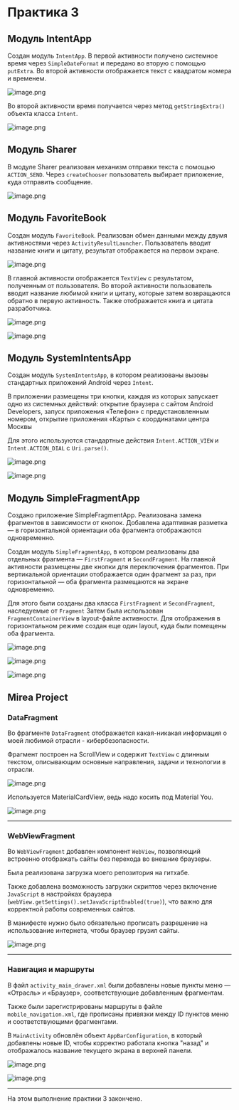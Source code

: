 # Практика 3

## Модуль IntentApp

Создан модуль `IntentApp`. В первой активности получено системное время через `SimpleDateFormat`  и передано во вторую с помощью `putExtra`. Во второй активности отображается текст с квадратом номера и временем.

![image.png](readme_images/image.png)

Во второй активности время получается через метод `getStringExtra()` объекта класса `Intent`.

![image.png](readme_images/image%201.png)

## Модуль Sharer

В модуле Sharer реализован механизм отправки текста с помощью `ACTION_SEND`. Через `createChooser` пользователь выбирает приложение, куда отправить сообщение.

![image.png](readme_images/image%202.png)

## Модуль FavoriteBook

Создан модуль `FavoriteBook`. Реализован обмен данными между двумя активностями через `ActivityResultLauncher`. Пользователь вводит название книги и цитату, результат отображается на первом экране.

![image.png](readme_images/image%203.png)

 В главной активности отображается `TextView` с результатом, полученным от пользователя. Во второй активности пользователь вводит название любимой книги и цитату, которые затем возвращаются обратно в первую активность. Также отображается книга и цитата разработчика.

![image.png](readme_images/image%204.png)

![image.png](readme_images/image%205.png)

## Модуль SystemIntentsApp

Создан модуль `SystemIntentsApp`, в котором реализованы вызовы стандартных приложений Android через `Intent`.

В приложении размещены три кнопки, каждая из которых запускает одно из системных действий: открытие браузера с сайтом Android Developers, запуск приложения «Телефон» с предустановленным номером, открытие приложения «Карты» с координатами центра Москвы

Для этого используются стандартные действия `Intent.ACTION_VIEW` и `Intent.ACTION_DIAL` с `Uri.parse()`.

![image.png](readme_images/image%206.png)

![image.png](readme_images/image%207.png)

## Модуль SimpleFragmentApp

Создано приложение SimpleFragmentApp. Реализована замена фрагментов в зависимости от кнопок. Добавлена адаптивная разметка — в горизонтальной ориентации оба фрагмента отображаются одновременно.

Создан модуль `SimpleFragmentApp`, в котором реализованы два отдельных фрагмента — `FirstFragment` и `SecondFragment`. На главной активности размещены две кнопки для переключения фрагментов. При вертикальной ориентации отображается один фрагмент за раз, при горизонтальной — оба фрагмента размещаются на экране одновременно.

Для этого были созданы два класса `FirstFragment` и `SecondFragment`, наследуемые от `Fragment` Затем была использован `FragmentContainerView` в layout-файле активности. Для отображения в горизонтальном режиме создан еще один layout, куда были помещены оба фрагмента.

![image.png](readme_images/image%208.png)

![image.png](readme_images/image%209.png)

![image.png](readme_images/image%2010.png)

## Mirea Project

### **DataFragment**

Во фрагменте `DataFragment` отображается какая-никакая информация о моей любимой отрасли - кибербезопасности.

Фрагмент построен на ScrollView и содержит `TextView` с длинным текстом, описывающим основные направления, задачи и технологии в отрасли.

![image.png](readme_images/image%2011.png)

Используется MaterialCardView, ведь надо косить под Material You.

![image.png](readme_images/image%2012.png)

---

### **WebViewFragment**

Во `WebViewFragment` добавлен компонент `WebView`, позволяющий встроенно отображать сайты без перехода во внешние браузеры.

Была реализована загрузка моего репозитория на гитхабе.

Также добавлена возможность загрузки скриптов через включение `JavaScript` в настройках браузера (`webView.getSettings().setJavaScriptEnabled(true)`), что важно для корректной работы современных сайтов.

В манифесте нужно было обязательно прописать разрешение на использование интернета, чтобы браузер грузил сайты.

![image.png](readme_images/image%2013.png)

---

### **Навигация и маршруты**

В файл `activity_main_drawer.xml` были добавлены новые пункты меню — «Отрасль» и «Браузер», соответствующие добавленным фрагментам.

Также были зарегистрированы маршруты в файле `mobile_navigation.xml`, где прописаны привязки между ID пунктов меню и соответствующими фрагментами.

В `MainActivity` обновлён объект `AppBarConfiguration`, в который добавлены новые ID, чтобы корректно работала кнопка "назад" и отображалось название текущего экрана в верхней панели.

![image.png](readme_images/image%2014.png)

![image.png](readme_images/image%2015.png)

---

На этом выполнение практики 3 закончено.